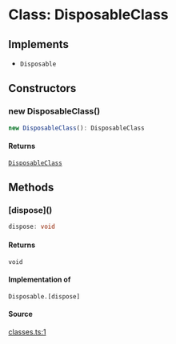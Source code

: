 # Class: DisposableClass

## Implements

- `Disposable`

## Constructors

### new DisposableClass()

```ts
new DisposableClass(): DisposableClass
```

#### Returns

[`DisposableClass`](DisposableClass.md)

## Methods

### \[dispose\]()

```ts
dispose: void
```

#### Returns

`void`

#### Implementation of

`Disposable.[dispose]`

#### Source

[classes.ts:1](http://source-url)
